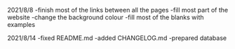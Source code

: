 2021/8/8
-finish most of the links between all the pages
-fill most part of the website
-change the background colour
-fill most of the blanks with examples

2021/8/14
-fixed README.md
-added CHANGELOG.md
-prepared database